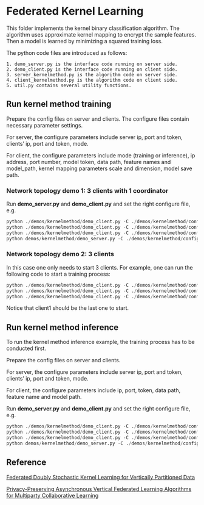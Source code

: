 # Federated Kernel Learning
This folder implements the kernel binary classification algorithm. The algorithm uses approximate kernel mapping to encrypt
the sample features. Then a model is learned by minimizing a squared training loss.

The python code files are introduced as follows:
```
1. demo_server.py is the interface code running on server side.
2. demo_client.py is the interface code running on client side.
3. server_kernelmethod.py is the algorithm code on server side.
4. client_kernelmethod.py is the algorithm code on client side.
5. util.py contains several utility functions.
```

## Run kernel method training
Prepare the config files on server and clients. The configure files contain necessary parameter settings.

For server, the configure parameters include server ip, port and token, clients’ ip, port and token, mode.

For client, the configure parameters include mode (training or inference), ip address, port number,
model token, data path, feature names and model_path, kernel mapping parameters scale and dimension, model save path.

### Network topology demo 1: 3 clients with 1 coordinator 
Run **demo_server.py** and **demo_client.py** and set the right configure file, e.g.
```python
python ./demos/kernelmethod/demo_client.py -C ./demos/kernelmethod/config/config_train_client1.config
python ./demos/kernelmethod/demo_client.py -C ./demos/kernelmethod/config/config_train_client2.config
python ./demos/kernelmethod/demo_client.py -C ./demos/kernelmethod/config/config_train_client3.config
python demos/kernelmethod/demo_server.py -C ./demos/kernelmethod/config/config_train_server.config
```

### Network topology demo 2: 3 clients
In this case one only needs to start 3 clients. For example, one can run the following code to start a training process:
```python
python ./demos/kernelmethod/demo_client.py -C ./demos/kernelmethod/config/config_train_client2.config
python ./demos/kernelmethod/demo_client.py -C ./demos/kernelmethod/config/config_train_client3.config
python ./demos/kernelmethod/demo_client.py -C ./demos/kernelmethod/config/config_train_client1.config -F T
```
Notice that client1 should be the last one to start.

## Run kernel method inference
To run the kernel method inference example, the training process has to be conducted first.

Prepare the config files on server and clients.

For server, the configure parameters include server ip, port and token, clients’ ip, port and token, mode.

For client, the configure parameters include ip, port, token, data path, feature name and model path.

Run **demo_server.py** and **demo_client.py** and set the right configure file, e.g.
```python
python ./demos/kernelmethod/demo_client.py -C ./demos/kernelmethod/config/config_inference_client1.config
python ./demos/kernelmethod/demo_client.py -C ./demos/kernelmethod/config/config_inference_client2.config
python ./demos/kernelmethod/demo_client.py -C ./demos/kernelmethod/config/config_inference_client3.config
python demos/kernelmethod/demo_server.py -C ./demos/kernelmethod/config/config_inference_server.config
```

## Reference
[Federated Doubly Stochastic Kernel Learning for Vertically Partitioned Data](https://arxiv.org/pdf/2008.06197.pdf)

[Privacy-Preserving Asynchronous Vertical Federated Learning Algorithms for Multiparty Collaborative Learning](https://ieeexplore.ieee.org/abstract/document/9463409)
